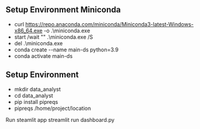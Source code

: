 ## Setup Environment Miniconda
- curl https://repo.anaconda.com/miniconda/Miniconda3-latest-Windows-x86_64.exe -o .\miniconda.exe
- start /wait "" .\miniconda.exe /S
- del .\miniconda.exe
- conda create --name main-ds python=3.9
- conda activate main-ds

## Setup Environment
- mkdir data_analyst
- cd data_analyst
- pip install pipreqs
- pipreqs /home/project/location

Run steamlit app
streamlit run dashboard.py
